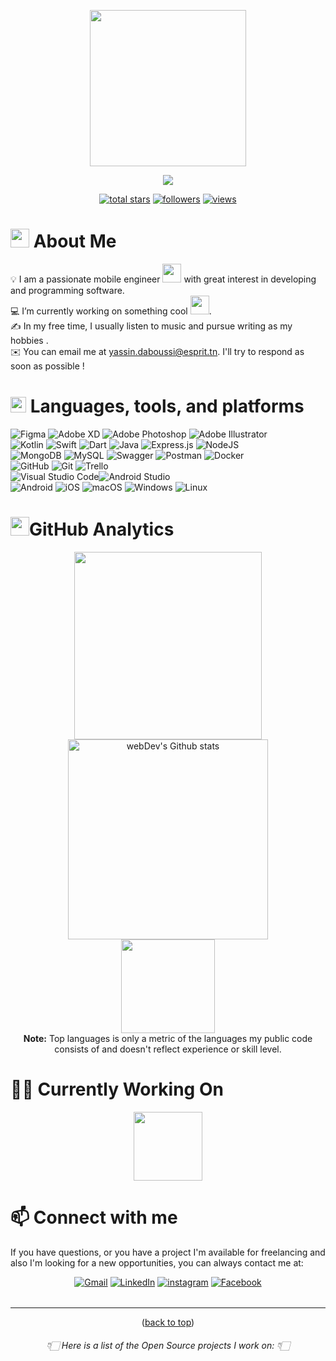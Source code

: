 <div id="top"></div>
<p align="center">
<img src="https://user-images.githubusercontent.com/35609041/227803654-ce99e4a9-c710-445e-a966-e448c6d1169e.gif" width="250"/>

<div align="center"><img src="https://readme-typing-svg.herokuapp.com?size=24&color=182533&center=true&vCenter=true&lines=Hello+%F0%9F%91%8B;I'm+Daboussi+Yassin;Open+source+enthusiast;Feel+free+to+look+around+%F0%9F%91%80;Reach+out+if+you+need+help!+%F0%9F%98%87"></div>

<p align="center">
  <a href="https://github.com/yassindaboussi?tab=repositories&sort=stargazers">
    <img alt="total stars" title="Total stars on GitHub" src="https://custom-icon-badges.herokuapp.com/github/stars/yassindaboussi?color=55960c&style=for-the-badge&labelColor=488207&logo=star"/></a>
  <a href="https://github.com/yassindaboussi?tab=followers">
    <img alt="followers" title="Follow me on Github" src="https://custom-icon-badges.herokuapp.com/github/followers/yassindaboussi?color=236ad3&labelColor=1155ba&style=for-the-badge&logo=person-add&label=Follow&logoColor=white"/></a>
  <a href="https://github.com/yassindaboussi/">
    <img alt="views" title="GitHub profile views" src="https://komarev.com/ghpvc/?username=yassindaboussi&label=Profile%20Views%20&color=ff0000&style=for-the-badge"/></a>
</p>
<div align="left">

# <img src="https://user-images.githubusercontent.com/86270481/225368627-ec7fabbe-0141-4a65-b0fc-6a6b33d6c856.gif" alt="projet gif" width="30"> About Me
💡  I am a passionate mobile engineer <img src="https://media.giphy.com/media/WUlplcMpOCEmTGBtBW/giphy.gif" width="30"> with great interest in developing and programming software.<br>
💻  I’m currently working on something cool <img src="https://media3.giphy.com/media/kqPMxudiQtES4xaddf/giphy.gif" width="30">.<br>
✍️  In my free time, I usually listen to music  and pursue writing as my hobbies .<br>
✉️  You can email me at yassin.daboussi@esprit.tn. I'll try to respond as soon as possible !<br>

# <img src="https://user-images.githubusercontent.com/86270481/225363892-0d9f20e2-7886-4f40-8e44-343dc3816692.gif" width="25"> Languages, tools, and platforms 
![Figma](https://img.shields.io/badge/figma-%23F24E1E.svg?style=for-the-badge&logo=figma&logoColor=white)
![Adobe XD](https://img.shields.io/badge/Adobe%20XD-470137?style=for-the-badge&logo=Adobe%20XD&logoColor=#FF61F6)
![Adobe Photoshop](https://img.shields.io/badge/adobe%20photoshop-%2331A8FF.svg?style=for-the-badge&logo=adobe%20photoshop&logoColor=white) 
![Adobe Illustrator](https://img.shields.io/badge/adobe%20illustrator-%23FF9A00.svg?style=for-the-badge&logo=adobe%20illustrator&logoColor=white)
<br>
![Kotlin](https://img.shields.io/badge/kotlin-%230095D5.svg?style=for-the-badge&logo=kotlin&logoColor=white)
![Swift](https://img.shields.io/badge/swift-F54A2A?style=for-the-badge&logo=swift&logoColor=white)
![Dart](https://img.shields.io/badge/dart-%230175C2.svg?style=for-the-badge&logo=dart&logoColor=white)
![Java](https://img.shields.io/badge/java-%23ED8B00.svg?style=for-the-badge&logo=java&logoColor=white)
![Express.js](https://img.shields.io/badge/express.js-%23404d59.svg?style=for-the-badge&logo=express&logoColor=%2361DAFB)
![NodeJS](https://img.shields.io/badge/node.js-6DA55F?style=for-the-badge&logo=node.js&logoColor=white)
<br>
![MongoDB](https://img.shields.io/badge/MongoDB-%234ea94b.svg?style=for-the-badge&logo=mongodb&logoColor=white)  ![MySQL](https://img.shields.io/badge/mysql-%2300f.svg?style=for-the-badge&logo=mysql&logoColor=white)
![Swagger](https://img.shields.io/badge/-Swagger-%23Clojure?style=for-the-badge&logo=swagger&logoColor=white)
![Postman](https://img.shields.io/badge/Postman-FF6C37?style=for-the-badge&logo=postman&logoColor=white)
![Docker](https://img.shields.io/badge/docker-%230db7ed.svg?style=for-the-badge&logo=docker&logoColor=white) 
<br>
![GitHub](https://img.shields.io/badge/github-%23121011.svg?style=for-the-badge&logo=github&logoColor=white)
![Git](https://img.shields.io/badge/git-%23F05033.svg?style=for-the-badge&logo=git&logoColor=white)
![Trello](https://img.shields.io/badge/Trello-%23026AA7.svg?style=for-the-badge&logo=Trello&logoColor=white)
<br>
![Visual Studio Code](https://img.shields.io/badge/Visual%20Studio%20Code-0078d7.svg?style=for-the-badge&logo=visual-studio-code&logoColor=white)![Android Studio](https://img.shields.io/badge/Android%20Studio-3DDC84.svg?style=for-the-badge&logo=android-studio&logoColor=white)
<br>
![Android](https://img.shields.io/badge/-Android-090909?style=for-the-badge&logo=android) ![iOS](https://img.shields.io/badge/-iOS-090909?style=for-the-badge&logo=ios)
![macOS](https://img.shields.io/badge/-macOS-090909?style=for-the-badge&logo=macOS) ![Windows](https://img.shields.io/badge/-Windows-090909?style=for-the-badge&logo=Windows) ![Linux](https://img.shields.io/badge/-Linux-090909?style=for-the-badge&logo=Linux)


# <img src="https://user-images.githubusercontent.com/86270481/225367266-7a76485f-9e8a-4343-ab9f-672e1b254018.gif" width="30">GitHub Analytics

<p align=center>
    <div align="center">
     <img  width = "300px" src ="https://github-readme-stats.vercel.app/api?username=yassindaboussi&show_icons=true&theme=tokyonight"/>
      <img  width = "320px" src="https://github-readme-streak-stats.herokuapp.com/?user=yassindaboussi&theme=algolia" alt="webDev's Github stats" />
      <br>
      <img  height="150px" src="https://github-readme-stats.vercel.app/api/top-langs/?username=yassindaboussi&layout=compact&show_icons=true&theme=tokyonight"/>
      <br>
      <b>Note:</b> Top languages is only a metric of the languages my public code consists of and doesn't reflect experience or skill level.
    </div>
</p>


# 👨‍🔧 Currently Working On
<p align=center>
    <a align="center" href="https://github.com/yassindaboussi/Unfollowers">
<img  height="110px" src="https://svg.bookmark.style/api?url=https://github.com/yassindaboussi/Unfollowers&mode=dark&style=horizontal"/>
    </a>
</p>

# 📫 Connect with me
If you have questions, or you have a project I'm available for freelancing and also I'm looking for a new opportunities,
you can always contact me at: <br>

<!-- Social Links -->
<div align="center">
<a href="mailto:yassin.daboussi@esprit.tn"><img alt="Gmail" src="https://img.shields.io/badge/Gmail-D14836?style=for-the-badge&logo=gmail&logoColor=white" /></a>
<a href="https://www.linkedin.com/in/yassindaboussi/"><img alt="LinkedIn" src="https://img.shields.io/badge/linkedin-%230077B5.svg?style=for-the-badge&logo=linkedin&logoColor=white"/></a>
<a href="https://www.instagram.com/yassindaboussi/"><img alt="instagram" src="https://img.shields.io/badge/instagram-E4405F.svg?&style=for-the-badge&logo=instagram&logoColor=white"/></a>
<a href="https://www.facebook.com/yassdaboussi/"><img alt="Facebook" src="https://img.shields.io/badge/Facebook-%231877F2.svg?style=for-the-badge&logo=Facebook&logoColor=white"/></a>
</div>


<h6 align="center"> </h6>

---
<p align="center">(<a href="#top">back to top</a>)</p>
<h6 align="center">👇🏻 Here is a list of the Open Source projects I work on: 👇🏻</h6>

